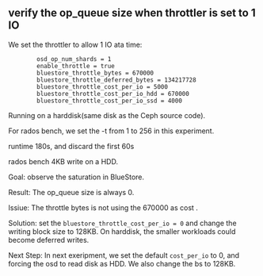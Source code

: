 ## verify the op\_queue size when throttler is set to 1 IO

We set the throttler to allow 1 IO ata time:
```
        osd_op_num_shards = 1
        enable_throttle = true
        bluestore_throttle_bytes = 670000
        bluestore_throttle_deferred_bytes = 134217728
        bluestore_throttle_cost_per_io = 5000
        bluestore_throttle_cost_per_io_hdd = 670000
        bluestore_throttle_cost_per_io_ssd = 4000
```
Running on a harddisk(same disk as the Ceph source code).

For rados bench, we set the -t from 1 to 256 in this experiment.

runtime 180s, and discard the first 60s

rados bench 4KB write on a HDD.

Goal: observe the saturation in BlueStore.

Result: The op\_queue size is always 0. 

Issiue: The throttle bytes is not using the 670000 as cost .

Solution: set the ```bluestore_throttle_cost_per_io = 0``` and change the writing block size to 128KB. On harddisk, the smaller workloads could become deferred writes.

Next Step: In next exeripment, we set the default ```cost_per_io``` to 0, and forcing the osd to read disk as HDD. We also change the bs to 128KB. 

